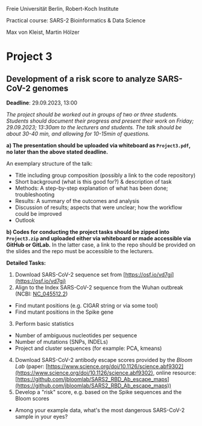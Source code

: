 Freie Universität Berlin, Robert-Koch Institute

Practical course: SARS-2 Bioinformatics & Data Science

Max von Kleist, Martin Hölzer

# Project 3

## Development of a risk score to analyze SARS-CoV-2 genomes

**Deadline**: 29.09.2023, 13:00

*The project should be worked out in groups of two or three students. Students should document their progress and present their work on Friday; 29.09.2023; 13:30am to the lecturers and students. The talk should be about 30-40 min, and allowing for 10-15min of questions.*

**a) The presentation should be uploaded via whiteboard as `Project3.pdf`, no later than the above stated deadline.**

An exemplary structure of the talk: 
*	Title including group composition (possibly a link to the code repository)
*	Short background (what is this good for?) & description of task
*	Methods: A step-by-step explanation of what has been done; troubleshooting
*	Results: A summary of the outcomes and analysis
*	Discussion of results; aspects that were unclear; how the workflow could be improved 
*	Outlook

**b) Codes for conducting the project tasks should be zipped into `Project3.zip` and uploaded either via whiteboard or made accessible via GitHub or GitLab.** In the latter case, a link to the repo should be provided on the slides and the repo must be accessible to the lecturers.

**Detailed Tasks:**

1) Download SARS-CoV-2 sequence set from [https://osf.io/vd7gj](https://osf.io/vd7gj) 
2) Align to the Index SARS-CoV-2 sequence from the Wuhan outbreak (NCBI: [NC_045512.2](https://www.ncbi.nlm.nih.gov/nuccore/NC_045512.2))
  * Find mutant positions (e.g. CIGAR string or via some tool)
  * Find mutant positions in the Spike gene
3) Perform basic statistics
  * Number of ambiguous nucleotides per sequence
  * Number of mutations (SNPs, INDELs)
  * Project and cluster sequences (for example: PCA, kmeans)
4) Download SARS-CoV-2 antibody escape scores provided by the _Bloom Lab_ (paper: [https://www.science.org/doi/10.1126/science.abf9302](https://www.science.org/doi/10.1126/science.abf9302), online resource: [https://github.com/jbloomlab/SARS2_RBD_Ab_escape_maps](https://github.com/jbloomlab/SARS2_RBD_Ab_escape_maps))
5) Develop a "risk" score, e.g. based on the Spike sequences and the Bloom scores 
  * Among your example data, what's the most dangerous SARS-CoV-2 sample in your eyes?

